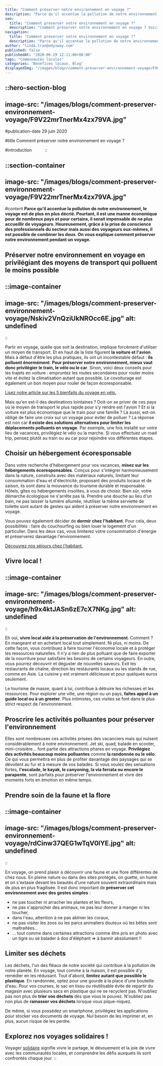 ```yaml
---
title: "Comment préserver notre environnement en voyage ?"
description: "Parce qu'il accentue la pollution de notre environnement, le voyage est de plus en plus décrié. Pourtant, il est une manne économique pour de nombreux pays et pour certains, il serait impensable de ne plus accueillir de voyageurs. Heureusement, grâce à la prise de conscience des professionnels du secteur mais aussi des voyageurs eux-mêmes, il est possible de combiner les deux. On vous explique comment préserver notre environnement pendant un voyage."
seo:
  title: "Comment préserver notre environnement en voyage ?"
  description: "Comment préserver notre environnement en voyage ? Voici quelques pistes pour  limiter votre impact lors de vos prochains voyages."
navigation:
  title: "Comment préserver notre environnement en voyage ?"
  description: "Parce qu'il accentue la pollution de notre environnement, le voyage est de plus en plus décrié. Pourtant, il est une manne économique pour de nombreux pays et pour certains, il serait impensable de ne plus accueillir de voyageurs. Heureusement, grâce à la prise de conscience des professionnels du secteur mais aussi des voyageurs eux-mêmes, il est possible de combiner les deux. On vous explique comment préserver notre environnement pendant un voyage."
author: "linda.tran@odysway.com"
published: false
publishedAt: "2020-06-29 12:11:00+00:00"
tags: "Communautés locales"
categories: "Benefices locaux, Blog"
displayedImg: "/images/blogs/comment-preserver-environnement-voyage/F9V22mrTnerMx4zx79VA.jpg"
---
```


::hero-section-blog
---
image-src: "/images/blogs/comment-preserver-environnement-voyage/F9V22mrTnerMx4zx79VA.jpg"
---
#publication-date
29 juin 2020

#title
Comment préserver notre environnement en voyage ?

#introduction
         
::

::section-container
---
image-src: "/images/blogs/comment-preserver-environnement-voyage/F9V22mrTnerMx4zx79VA.jpg"
---
#content
**Parce qu'il accentue la pollution de notre environnement, le voyage est de plus en plus décrié. Pourtant, il est une manne économique pour de nombreux pays et pour certains, il serait impensable de ne plus accueillir de voyageurs. Heureusement, grâce à la prise de conscience des professionnels du secteur mais aussi des voyageurs eux-mêmes, il est possible de combiner les deux. On vous explique comment préserver notre environnement pendant un voyage.**

## Préserver notre environnement en voyage en privilégiant des moyens de transport qui polluent le moins possible

::image-container
---
image-src: "/images/blogs/comment-preserver-environnement-voyage/Nskiv2VnQziUkNROcc6E.jpg"
alt: undefined
---
::

Partir en voyage, quelle que soit la destination, implique forcément d'utiliser un moyen de transport. Et en haut de la liste figurent **la voiture et l'avion**. Mais à défaut d'être les plus pratiques, ils ont un incontestable défaut : **ils polluent énormément**. **Pour préserver notre environnement, mieux vaut donc privilégier le train, le vélo ou le car**. Sinon, voici deux conseils pour les trajets en voiture : empruntez les routes secondaires pour rouler moins vite et évitez la climatisation autant que possible. Le covoiturage est également un bon moyen pour rouler de façon écoresponsable. 

[Lisez notre article sur les 5 bienfaits du voyage en vélo.](https://odysway.com/5-bienfaits-velo-voyage)

Mais qu'en est-il des destinations lointaines ? Doit-on se priver de ces pays où le moyen de transport le plus rapide pour s'y rendre est l'avion ? Et si la voiture est plus économique que le train pour une famille ? Là aussi, est-on obligé de faire une croix sur un voyage pour éviter de polluer ? La réponse est non car **il existe des solutions alternatives pour limiter les déplacements polluants en voyage**. Par exemple, une fois installé sur votre lieu de vacances, privilégiez le vélo ou la marche. Si vous effectuez un road trip, pensez plutôt au train ou au car pour rejoindre vos différentes étapes.

## Choisir un hébergement écoresponsable

Dans votre recherche d'hébergement pour vos vacances, **misez sur les hébergements écoresponsables**. Conçus pour s'intégrer harmonieusement dans la nature, construits avec des matériaux naturels, limitant leur consommation d'eau et d'électricité, proposant des produits locaux et de saison, ils sont dans la mouvance du tourisme durable et responsable. Hôtels, gîtes ou hébergements insolites, à vous de choisir. Bien sûr, votre démarche écologique ne s'arrête pas là. Prendre une douche au lieu d'un bain, ne pas laisser la lumière allumée, réutiliser la même serviette de toilette sont autant de gestes qui aident à préserver notre environnement en voyage.

Vous pouvez également décider de **dormir chez l'habitant**. Pour cela, deux possibilités : faire du couchsurfing ou bien louer le logement d'un particulier. Dans les deux cas, vous limiterez votre consommation d'énergie et préserverez davantage l'environnement.

[Découvrez nos séjours chez l'habitant.](https://odysway.com/thematiques/sejours-chez-l-habitant)

## Vivre local !

::image-container
---
image-src: "/images/blogs/comment-preserver-environnement-voyage/h9x4ktJASn6zE7cX7NKg.jpg"
alt: undefined
---
::

Eh oui, **vivre local aide à la préservation de l'environnement**. Comment ? En mangeant et en achetant local tout simplement. Ni plus, ni moins. De cette façon, vous contribuez à faire tourner l'économie locale et à protéger les ressources naturelles. Il n'y a rien de plus polluant que de faire exporter de la nourriture pour satisfaire les besoins de certains voyageurs. En outre, vous pourrez découvrir et déguster de nouvelles saveurs. Exit les restaurants de chaîne, direction les restaurants locaux ou les stands de rue, comme en Asie. La cuisine y est vraiment délicieuse et pour quelques euros seulement.

Le tourisme de masse, quant à lui, contribue à détruire les richesses et les ressources. Pour explorer une ville, une région ou un pays, **faites appel à un guide local ou à un greeter**. Plus intimistes, ces visites se font dans le plus strict respect de l'environnement.

## Proscrire les activités polluantes pour préserver l'environnement

Elles sont nombreuses ces activités prisées des vacanciers mais qui nuisent considérablement à notre environnement. Jet ski, quad, balade en scooter, mini-croisière… font partie des attractions phares en voyage. **Privilégiez des activités beaucoup moins polluantes** comme **la randonnée ou le vélo**. Ce qui vous permettra en plus de profiter davantage des paysages qui se dévoilent au fur et à mesure de vos balades. Si vous voulez des sensations fortes, **l'escalade, le kayak, le canyoning, la via ferrata ou encore le parapente**, sont parfaits pour préserver l'environnement et vivre des moments forts en émotion en même temps.

## Prendre soin de la faune et la flore

::image-container
---
image-src: "/images/blogs/comment-preserver-environnement-voyage/rdCinw37QEG1wTqV0lYE.jpg"
alt: undefined
---
::

En voyage, on prend plaisir à découvrir une faune et une flore différentes de chez nous. En pleine nature ou dans des sites protégés, on guette, on hume et on s'extasie devant les beautés d'une nature souvent extraordinaire mais de plus en plus fragilisée. Il est donc important de **préserver cet environnement avec des gestes simples** :

*   ne pas toucher ni arracher les plantes et les fleurs,
*   ne pas s'approcher des animaux, ne pas leur donner à manger ni les toucher,
*   dans l'eau, attention à ne pas abîmer les coraux,
*   ne pas visiter les zoos ou les parcs animaliers douteux où les bêtes sont maltraitées…
*   … tout comme dans certaines attractions comme être pris en photo avec un tigre ou se balader à dos d'éléphant => à bannir absolument !!

## Limiter ses déchets

Les déchets, l'un des fléaux de notre société qui contribue à la pollution de notre planète. En voyage, tout comme à la maison, il est possible d'y remédier en les réduisant. Tout d'abord, **limitez autant que possible le plastique**. En randonnée, optez pour une gourde à la place d'une bouteille d'eau. Pour vos courses, le sac en tissu ou réutilisable évite de repartir du magasin avec plusieurs sacs en plastique qui ne se recyclent pas. N'oubliez pas non plus de **trier vos déchets** dès que vous le pouvez. N'oubliez pas non plus de **ramasser vos déchets** lorsque vous pique-niquez.

De même, si vous possédez un smartphone, privilégiez les applications pour stocker vos documents de voyage. Nul besoin de les imprimer et, en plus, aucun risque de les perdre.  

## Explorez nos voyages solidaires !

Voyager [solidaire](https://odysway.com/thematiques/voyage-solidaire) signifie vivre le partage, le dévouement et la joie de vivre avec les communautés locales, et comprendre les défis auxquels ils sont confrontés chaque jour.
::
